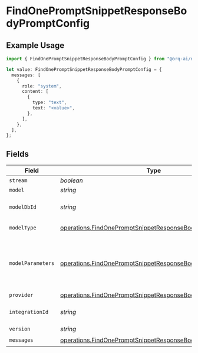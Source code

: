 # FindOnePromptSnippetResponseBodyPromptConfig

## Example Usage

```typescript
import { FindOnePromptSnippetResponseBodyPromptConfig } from "@orq-ai/node/models/operations";

let value: FindOnePromptSnippetResponseBodyPromptConfig = {
  messages: [
    {
      role: "system",
      content: [
        {
          type: "text",
          text: "<value>",
        },
      ],
    },
  ],
};
```

## Fields

| Field                                                                                                                                    | Type                                                                                                                                     | Required                                                                                                                                 | Description                                                                                                                              |
| ---------------------------------------------------------------------------------------------------------------------------------------- | ---------------------------------------------------------------------------------------------------------------------------------------- | ---------------------------------------------------------------------------------------------------------------------------------------- | ---------------------------------------------------------------------------------------------------------------------------------------- |
| `stream`                                                                                                                                 | *boolean*                                                                                                                                | :heavy_minus_sign:                                                                                                                       | N/A                                                                                                                                      |
| `model`                                                                                                                                  | *string*                                                                                                                                 | :heavy_minus_sign:                                                                                                                       | N/A                                                                                                                                      |
| `modelDbId`                                                                                                                              | *string*                                                                                                                                 | :heavy_minus_sign:                                                                                                                       | The id of the resource                                                                                                                   |
| `modelType`                                                                                                                              | [operations.FindOnePromptSnippetResponseBodyModelType](../../models/operations/findonepromptsnippetresponsebodymodeltype.md)             | :heavy_minus_sign:                                                                                                                       | The type of the model                                                                                                                    |
| `modelParameters`                                                                                                                        | [operations.FindOnePromptSnippetResponseBodyModelParameters](../../models/operations/findonepromptsnippetresponsebodymodelparameters.md) | :heavy_minus_sign:                                                                                                                       | Model Parameters: Not all parameters apply to every model                                                                                |
| `provider`                                                                                                                               | [operations.FindOnePromptSnippetResponseBodyProvider](../../models/operations/findonepromptsnippetresponsebodyprovider.md)               | :heavy_minus_sign:                                                                                                                       | N/A                                                                                                                                      |
| `integrationId`                                                                                                                          | *string*                                                                                                                                 | :heavy_minus_sign:                                                                                                                       | The id of the resource                                                                                                                   |
| `version`                                                                                                                                | *string*                                                                                                                                 | :heavy_minus_sign:                                                                                                                       | N/A                                                                                                                                      |
| `messages`                                                                                                                               | [operations.FindOnePromptSnippetResponseBodyMessages](../../models/operations/findonepromptsnippetresponsebodymessages.md)[]             | :heavy_check_mark:                                                                                                                       | N/A                                                                                                                                      |